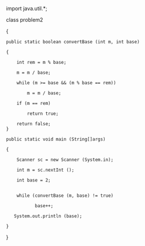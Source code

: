 import java.util.*;

class problem2

{

    public static boolean convertBase (int m, int base) 

    {

        int rem = m % base;

        m = m / base;

        while (m >= base && (m % base == rem))

            m = m / base;

        if (m == rem)

            return true;

        return false;
    }

    public static void main (String[]args) 

    {

        Scanner sc = new Scanner (System.in);

        int m = sc.nextInt ();

        int base = 2;


        while (convertBase (m, base) != true)

               base++;

       System.out.println (base);

    }

}
